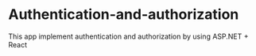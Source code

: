# Authentication-and-authorization
This app implement authentication and authorization by using ASP.NET + React
